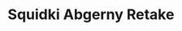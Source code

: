 ---
slug: squidki-abgerny-retake
title: Squidki Abgerny Retake
description: "Squidki Abgerny Retake is an exciting online game. Play for free directly in your browser!"
icon: /images/new_mods/Sprunki Abgerny Retake.png
url: https://wowtbc.net/sprunkin/abgerny-retake/index.html
previewImage: /images/new_mods/Sprunki Abgerny Retake.png
type: new mods

# SEO配置
seo:
  title: "Squidki Abgerny Retake - Play Free Online Game | Fun Browser Games"
  description: "Squidki Abgerny Retake - Play this fun online game for free in your browser. No download required!"
  ogImage: "/images/new_mods/Sprunki Abgerny Retake.png"
  keywords: "squidki-abgerny-retake, online game, browser game, free game, new mods game, play online"

videoUrls:
  - https://www.youtube.com/embed/example1
  - https://www.youtube.com/embed/example2

whyPlay:
  title: "Why Play Squidki Abgerny Retake?"
  items:
    - "Immersive Gameplay: Squidki Abgerny Retake offers an engaging and immersive gaming experience that will keep you entertained for hours"
    - "Challenging Levels: Test your skills with increasingly difficult challenges and obstacles"
    - "Beautiful Graphics: Enjoy stunning visuals and smooth animations that bring the game world to life"
    - "Regular Updates: New content and features are added regularly to keep the game fresh and exciting"
    - "Free to Play: Experience all the fun without spending a penny"
    - "Community Features: Connect with other players, share strategies, and compete for high scores"
    - "Cross-Platform: Play on any device with a web browser, no downloads required"

features:
  title: "Key Features of Squidki Abgerny Retake"
  image: "/images/new_mods/Sprunki Abgerny Retake.png"
  items:
    - "Intuitive Controls: Easy to learn controls make Squidki Abgerny Retake accessible for players of all skill levels"
    - "Multiple Game Modes: Enjoy various gameplay options that provide different challenges and experiences"
    - "Character Customization: Personalize your gaming experience with unique characters and items"
    - "Achievement System: Complete special tasks to earn rewards and recognition"
    - "Leaderboards: Compete with players worldwide and see who can achieve the highest scores"

characteristics:
  title: "Game Characteristics"
  image: "/images/new_mods/Sprunki Abgerny Retake.png"
  items:
    - "Genre: New mods game with elements of strategy and skill"
    - "Difficulty: Suitable for both casual gamers and those seeking a challenge"
    - "Play Time: Quick sessions or extended gameplay, depending on your preference"
    - "Art Style: Vibrant and engaging visuals that enhance the gaming experience"
    - "Sound Design: Immersive audio that complements the gameplay perfectly"

info: "Squidki Abgerny Retake is an exciting online game that offers players a unique and engaging gaming experience. With its intuitive controls, stunning visuals, and challenging gameplay, Squidki Abgerny Retake provides hours of entertainment for players of all ages and skill levels. Whether you're looking for a quick gaming session during a break or an extended play session, Squidki Abgerny Retake delivers an immersive experience that will keep you coming back for more. The game features multiple levels of increasing difficulty, ensuring that players are constantly challenged as they progress. With regular updates adding new content and features, Squidki Abgerny Retake remains fresh and exciting, providing endless entertainment options for its growing community of players."

howToPlayIntro: "Welcome to Squidki Abgerny Retake! This guide will walk you through the basics and help you master the game. Whether you're a beginner or looking to improve your skills, these tips and instructions will enhance your gaming experience."

howToPlaySteps:
  - title: "Getting Started"
    description: "Begin your Squidki Abgerny Retake adventure by familiarizing yourself with the controls. Use your keyboard or mouse to navigate through the game interface. The tutorial will guide you through the basic mechanics and help you understand the objectives."
  - title: "Understanding the Objectives"
    description: "In Squidki Abgerny Retake, your main goal is to progress through levels by completing specific objectives. Each level presents unique challenges that require different strategies and approaches."
  - title: "Mastering the Controls"
    description: "Practice using the controls to improve your precision and reaction time. Squidki Abgerny Retake requires quick reflexes and strategic thinking to overcome obstacles and defeat opponents."
  - title: "Utilizing Power-ups"
    description: "Collect power-ups throughout the game to enhance your abilities and overcome difficult challenges. Each power-up offers unique advantages that can be crucial for success."
  - title: "Developing Strategies"
    description: "As you progress in Squidki Abgerny Retake, develop effective strategies for different scenarios. Analyze patterns, anticipate challenges, and adapt your approach to maximize your performance."

faq:
  title: "Frequently Asked Questions about Squidki Abgerny Retake"
  items:
    - question: "Is Squidki Abgerny Retake free to play?"
      answer: "Yes, Squidki Abgerny Retake is completely free to play directly in your web browser. No downloads or purchases are required to enjoy the full game experience."
    - question: "Can I play Squidki Abgerny Retake on mobile devices?"
      answer: "Yes, Squidki Abgerny Retake is optimized for both desktop and mobile play. You can enjoy the game on any device with a web browser and internet connection."
    - question: "Are there any in-game purchases?"
      answer: "While Squidki Abgerny Retake is free to play, there may be optional in-game purchases available for cosmetic items or additional features that don't affect core gameplay."
    - question: "How often is Squidki Abgerny Retake updated?"
      answer: "The developers regularly update Squidki Abgerny Retake with new content, features, and improvements based on player feedback and game performance."
    - question: "Can I play Squidki Abgerny Retake offline?"
      answer: "Currently, Squidki Abgerny Retake requires an internet connection to play as it's a browser-based online game."
    - question: "Is Squidki Abgerny Retake suitable for children?"
      answer: "Yes, Squidki Abgerny Retake is designed to be family-friendly and suitable for players of all ages."
    - question: "How do I report bugs or issues?"
      answer: "If you encounter any problems while playing Squidki Abgerny Retake, you can report them through the game's support page or contact the developers directly through their website."
    - question: "Still Have Questions?"
      answer: "If you have additional questions about Squidki Abgerny Retake that aren't covered in this FAQ, please visit our support center or contact our customer service team for assistance."
---